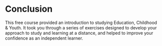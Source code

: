 # Conclusion


This free course provided an introduction to studying Education, Childhood &amp; Youth. It took you through a series of exercises designed to develop your approach to study and learning at a distance, and helped to improve your confidence as an independent learner.

